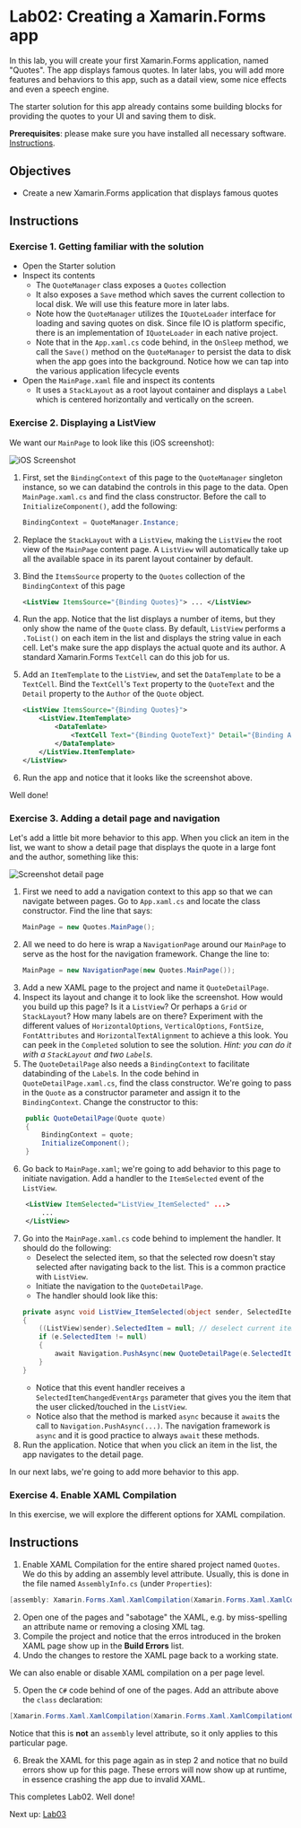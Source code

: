 # Lab02: Creating a Xamarin.Forms app
In this lab, you will create your first Xamarin.Forms application, named "Quotes". The app displays famous quotes. In later labs, you will add more features and behaviors to this app, such as a datail view, some nice effects and even a speech engine.

The starter solution for this app already contains some building blocks for providing the quotes to your UI and saving them to disk.

**Prerequisites**: please make sure you have installed all necessary software. [Instructions](https://github.com/XpiritBV/xamarin-hands-on-labs/#getting-started).

## Objectives
- Create a new Xamarin.Forms application that displays famous quotes

## Instructions
### Exercise 1. Getting familiar with the solution
- Open the Starter solution
- Inspect its contents
    - The `QuoteManager` class exposes a `Quotes` collection
    - It also exposes a `Save` method which saves the current collection to local disk. We will use this feature more in later labs.
    - Note how the `QuoteManager` utilizes the `IQuoteLoader` interface for loading and saving quotes on disk. Since file IO is platform specific, there is an implementation of `IQuoteLoader` in each native project.
    - Note that in the `App.xaml.cs` code behind, in the `OnSleep` method, we call the `Save()` method on the `QuoteManager` to persist the data to disk when the app goes into the background. Notice how we can tap into the various application lifecycle events
- Open the `MainPage.xaml` file and inspect its contents
    - It uses a `StackLayout` as a root layout container and displays a `Label` which is centered horizontally and vertically on the screen.

### Exercise 2. Displaying a ListView

We want our `MainPage` to look like this (iOS screenshot):

![iOS Screenshot](images/lab0101.png)

1. First, set the `BindingContext` of this page to the `QuoteManager` singleton instance, so we can databind the controls in this page to the data. Open `MainPage.xaml.cs` and find the class constructor. Before the call to `InitializeComponent()`, add the following:
    ```csharp
    BindingContext = QuoteManager.Instance;
    ```
2. Replace the `StackLayout` with a `ListView`, making the `ListView` the root view of the `MainPage` content page. A `ListView` will automatically take up all the available space in its parent layout container by default.
3. Bind the `ItemsSource` property to the `Quotes` collection of the `BindingContext` of this page

    ```xml
    <ListView ItemsSource="{Binding Quotes}"> ... </ListView>
    ```

4. Run the app. Notice that the list displays a number of items, but they only show the name of the `Quote` class. By default, `ListView` performs a `.ToList()` on each item in the list and displays the string value in each cell. Let's make sure the app displays the actual quote and its author. A standard Xamarin.Forms `TextCell` can do this job for us.
5. Add an `ItemTemplate` to the `ListView`, and set the `DataTemplate` to be a `TextCell`. Bind the `TextCell`'s `Text` property to the `QuoteText` and the `Detail` property to the `Author` of the `Quote` object.
    ```xml
    <ListView ItemsSource="{Binding Quotes}">
        <ListView.ItemTemplate>
            <DataTemlate>
                <TextCell Text="{Binding QuoteText}" Detail="{Binding Author}" />
            </DataTemplate>
        </ListView.ItemTemplate>
    </ListView>
    ```
6. Run the app and notice that it looks like the screenshot above.

Well done!

### Exercise 3. Adding a detail page and navigation
Let's add a little bit more behavior to this app. When you click an item in the list, we want to show a detail page that displays the quote in a large font and the author, something like this:

![Screenshot detail page](images/lab0102.png)

1. First we need to add a navigation context to this app so that we can navigate between pages. Go to `App.xaml.cs` and locate the class constructor. Find the line that says:
    ```csharp
    MainPage = new Quotes.MainPage();
    ```
2. All we need to do here is wrap a `NavigationPage` around our `MainPage` to serve as the host for the navigation framework. Change the line to:
    ```csharp
    MainPage = new NavigationPage(new Quotes.MainPage());
    ```
4. Add a new XAML page to the project and name it `QuoteDetailPage`.
5. Inspect its layout and change it to look like the screenshot. How would you build up this page? Is it a `ListView`? Or perhaps a `Grid` or `StackLayout`? How many labels are on there? Experiment with the different values of `HorizontalOptions`, `VerticalOptions`, `FontSize`, `FontAttributes` and `HorizontalTextAlignment` to achieve a this look. You can peek in the `Completed` solution to see the solution. _Hint: you can do it with a `StackLayout` and two `Label`s_.
6. The `QuoteDetailPage` also needs a `BindingContext` to facilitate databinding of the `Label`s. In the code behind in `QuoteDetailPage.xaml.cs`, find the class constructor. We're going to pass in the `Quote` as a constructor parameter and assign it to the `BindingContext`. Change the constructor to this:
```csharp
    public QuoteDetailPage(Quote quote)
    {
        BindingContext = quote;
		InitializeComponent();
    }
```
6. Go back to `MainPage.xaml`; we're going to add behavior to this page to initiate navigation. Add a handler to the `ItemSelected` event of the `ListView`.
```xml
    <ListView ItemSelected="ListView_ItemSelected" ...>
        ...
    </ListView>
```
7. Go into the `MainPage.xaml.cs` code behind to implement the handler. It should do the following:
    - Deselect the selected item, so that the selected row doesn't stay selected after navigating back to the list. This is a common practice with `ListView`.
    - Initiate the navigation to the `QuoteDetailPage`.
    - The handler should look like this:
    ```csharp
    private async void ListView_ItemSelected(object sender, SelectedItemChangedEventArgs e)
    {
        ((ListView)sender).SelectedItem = null; // deselect current item
        if (e.SelectedItem != null)
        {
            await Navigation.PushAsync(new QuoteDetailPage(e.SelectedItem as Quote));
        }
    }
    ```
    - Notice that this event handler receives a `SelectedItemChangedEventArgs` parameter that gives you the item that the user clicked/touched in the `ListView`.
    - Notice also that the method is marked `async` because it `await`s the call to `Navigation.PushAsync(...)`. The navigation framework is `async` and it is good practice to always `await` these methods.
8. Run the application. Notice that when you click an item in the list, the app navigates to the detail page.

In our next labs, we're going to add more behavior to this app.

### Exercise 4. Enable XAML Compilation
In this exercise, we will explore the different options for XAML compilation.

## Instructions
1. Enable XAML Compilation for the entire shared project named `Quotes`. We do this by adding an assembly level attribute. Usually, this is done in the file named `AssemblyInfo.cs` (under `Properties`):

```csharp
[assembly: Xamarin.Forms.Xaml.XamlCompilation(Xamarin.Forms.Xaml.XamlCompilationOptions.Compile)]
```
2. Open one of the pages and "sabotage" the XAML, e.g. by miss-spelling an attribute name or removing a closing XML tag.
3. Compile the project and notice that the erros introduced in the broken XAML page show up in the **Build Errors** list.
4. Undo the changes to restore the XAML page back to a working state.

We can also enable or disable XAML compilation on a per page level.

5. Open the `C#` code behind of one of the pages. Add an attribute above the `class` declaration:

```csharp
[Xamarin.Forms.Xaml.XamlCompilation(Xamarin.Forms.Xaml.XamlCompilationOptions.Skip)]
```

Notice that this is **not** an `assembly` level attribute, so it only applies to this particular page.

6. Break the XAML for this page again as in step 2 and notice that no build errors show up for this page. These errors will now show up at runtime, in essence crashing the app due to invalid XAML.

This completes Lab02. Well done!

Next up: [Lab03](../Lab03/readme.md)
